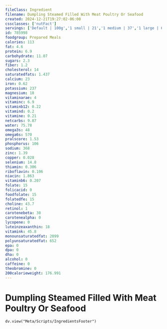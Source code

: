 ```yaml
---
fileClass: Ingredient
filename: Dumpling Steamed Filled With Meat Poultry Or Seafood
created: 2024-12-21T19:27:02-06:00
cssclasses: ['nutFact']
servings: ['Default | 100g','1 small | 21','1 medium | 37','1 large | 60']
id: 785998
foodgroup: Prepared Meals
calories: 113
fat: 4.6
protein: 6.9
carbohydrate: 11.07
sugars: 2.3
fiber: 1.2
cholesterol: 14
saturatedfats: 1.437
calcium: 23
iron: 0.62
potassium: 237
magnesium: 18
vitaminarae: 4
vitaminc: 6.9
vitaminb12: 0.22
vitamind: 0.2
vitamine: 0.21
netcarbs: 9.87
water: 75.78
omega3s: 48
omega6s: 570
pralscore: 1.53
phosphorus: 106
sodium: 368
zinc: 1.39
copper: 0.028
selenium: 14.8
thiamin: 0.306
riboflavin: 0.106
niacin: 1.863
vitaminb6: 0.207
folate: 15
folicacid: 0
foodfolate: 15
folatedfe: 15
choline: 43.7
retinol: 1
carotenebeta: 38
carotenealpha: 0
lycopene: 0
luteinzeaxanthin: 18
vitamink: 45.8
monounsaturatedfat: 2099
polyunsaturatedfat: 652
epa: 0
dpa: 0
dha: 0
alcohol: 0
caffeine: 0
theobromine: 0
200calorieweight: 176.991
---
```


# Dumpling Steamed Filled With Meat Poultry Or Seafood

```dataviewjs
dv.view("Meta/Scripts/IngredientsFooter")
```